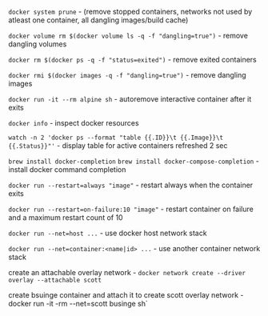`docker system prune` - (remove stopped containers, networks not used by atleast one container, all dangling images/build cache)

`docker volume rm $(docker volume ls -q -f "dangling=true")` - remove dangling volumes

`docker rm $(docker ps -q -f "status=exited")` - remove exited containers

`docker rmi $(docker images -q -f "dangling=true")` - remove dangling images

`docker run -it --rm alpine sh` - autoremove interactive container after it exits 

`docker info` - inspect docker resources

`watch -n 2 'docker ps --format "table {{.ID}}\t {{.Image}}\t {{.Status}}"'` - display table for active containers refreshed 2 sec 

`brew install docker-completion` `brew install docker-compose-completion` - install docker command completion

`docker run --restart=always "image"` - restart always when the container exits

`docker run --restart=on-failure:10 "image"` - restart container on failure and a maximum restart count of 10

`docker run --net=host ...` - use docker host network stack

`docker run --net=container:<name|id> ...` - use another container network stack

create an attachable overlay network - `docker network create --driver overlay --attachable scott`

create bsuinge container and attach it to create scott overlay network - docker run -it -rm --net=scott businge sh`

